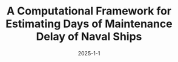 ---
title: "A Computational Framework for Estimating Days of Maintenance Delay of Naval Ships"
collection: publications
category: conferences
# permalink: /publication/2009-10-01-paper-title-number-1
# excerpt: 'This paper is about the number 1. The number 2 is left for future work.'
date: 2025-1-1
venue: 'International Conference on Extending Database Technology (EDBT)'
# slidesurl: 'http://academicpages.github.io/files/slides1.pdf'
paperurl: 'https://openproceedings.org/2025/conf/edbt/paper-296.pdf'
citation: <a href="https://scholar.googleusercontent.com/scholar.bib?q=info:sE-0Ol50_UMJ:scholar.google.com/&output=citation&scisdr=ClH30tsbEI3_3V90W3U:AFWwaeYAAAAAZ-NyQ3UZjnJ5tXGn4eM_W47AKNU&scisig=AFWwaeYAAAAAZ-NyQyx4A9sRIyeIYWBxn7PrE8U&scisf=4&ct=citation&cd=-1&hl=en">BibTex</a>  
---